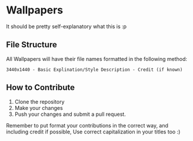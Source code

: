 # Wallpapers

It should be pretty self-explanatory what this is :p


## File Structure

All Wallpapers will have their file names formatted in the following method:
```
3440x1440 - Basic Explination/Style Description - Credit (if known)
```

## How to Contribute

1) Clone the repository
2) Make your changes
3) Push your changes and submit a pull request.

Remember to put format your contributions in the correct way, and including credit if possible, Use correct capitalization in your titles too :)